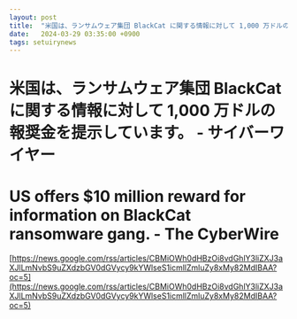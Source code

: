 ```yaml
---
layout: post
title:  "米国は、ランサムウェア集団 BlackCat に関する情報に対して 1,000 万ドルの報奨金を提示しています。 - サイバーワイヤー"
date:   2024-03-29 03:35:00 +0900
tags: setuirynews 
---
```


# 米国は、ランサムウェア集団 BlackCat に関する情報に対して 1,000 万ドルの報奨金を提示しています。 - サイバーワイヤー



# US offers $10 million reward for information on BlackCat ransomware gang. - The CyberWire

[https://news.google.com/rss/articles/CBMiOWh0dHBzOi8vdGhlY3liZXJ3aXJlLmNvbS9uZXdzbGV0dGVycy9kYWlseS1icmllZmluZy8xMy82MdIBAA?oc=5](https://news.google.com/rss/articles/CBMiOWh0dHBzOi8vdGhlY3liZXJ3aXJlLmNvbS9uZXdzbGV0dGVycy9kYWlseS1icmllZmluZy8xMy82MdIBAA?oc=5)

